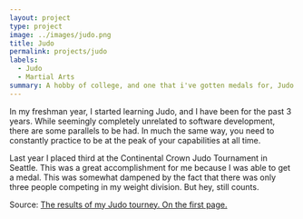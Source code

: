 ```yaml
---
layout: project
type: project
image: ../images/judo.png
title: Judo
permalink: projects/judo
labels:
  - Judo
  - Martial Arts
summary: A hobby of college, and one that i've gotten medals for, Judo
---
```


In my freshman year, I started learning Judo, and I have been for the past 3 years. While seemingly completely unrelated to software development, there are some parallels to be had. In much the same way, you need to constantly practice to be at the peak of your capabilities at all time. 

Last year I placed third at the Continental Crown Judo Tournament in Seattle. This was a great accomplishment for me because I was able to get a medal. This was somewhat dampened by the fact that there was only three people competing in my weight division. But hey, still counts.

Source: <a href="https://docs.google.com/viewer?a=v&pid=sites&srcid=ZGVmYXVsdGRvbWFpbnxjb250aW5lbnRhbGNyb3dufGd4OjIxZjM5YWQ4OTczOTYwMzA"><i class="large github icon "></i>The results of my Judo tourney. On the first page.</a>

